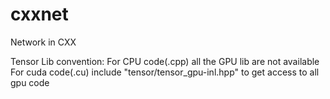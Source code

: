 cxxnet
======

Network in CXX

Tensor Lib convention:
For CPU code(.cpp) all the GPU lib are not available
For cuda code(.cu) include "tensor/tensor_gpu-inl.hpp" to get access to all gpu code
